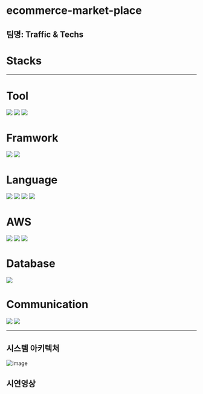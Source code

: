 # ecommerce-market-place
## 팀명: Traffic & Techs
  
  # <b>Stacks</b>
-------------
# Tool
<p>
  <img src="https://img.shields.io/badge/intellijidea-000000?style=for-the-badge&logo=intellijidea&logoColor=white">
  <img src="https://img.shields.io/badge/redis-DC382D?style=for-the-badge&logo=redis&logoColor=white">
  <img src="https://img.shields.io/badge/elasticsearch-005571?style=for-the-badge&logo=elasticsearch&logoColor=white">
</p>

# Framwork
<p>
  <img src="https://img.shields.io/badge/spring-6DB33F?style=for-the-badge&logo=spring&logoColor=white">
  <img src="https://img.shields.io/badge/springboot-6DB33F?style=for-the-badge&logo=springboot&logoColor=white">
</p>

# Language
<p>
  <img src="https://img.shields.io/badge/Java-007396?style=flat&logo=OpenJDK&logoColor=white">
  <img src="https://img.shields.io/badge/javascript-F7DF1E?style=flat&logo=javascript&logoColor=white">
  <img src="https://img.shields.io/badge/css3-1572B6?style=flat&logo=css3&logoColor=white">
  <img src="https://img.shields.io/badge/html5-E34F26?style=flat&logo=html5&logoColor=white">
</p>

# AWS
<p>
  <img src="https://img.shields.io/badge/amazonaws-232F3E?style=flat&logo=amazonaws&logoColor=white">
  <img src="https://img.shields.io/badge/amazonrds-527FFF?style=flat&logo=amazonrds&logoColor=white">
  <img src="https://img.shields.io/badge/amazonec2-FF9900?style=flat&logo=amazonec2&logoColor=white">
</p>


# Database
<p>
  <img src="https://img.shields.io/badge/mysql-4479A1?style=flat&logo=mysql&logoColor=white">
</p>

# Communication
<p>
  <img src="https://img.shields.io/badge/slack-4A154B?style=for-the-badge&logo=slack&logoColor=white">
  <img src="https://img.shields.io/badge/notion-000000?style=for-the-badge&logo=notion&logoColor=white">
</p>

---------

## 시스템 아키텍처
![image](https://github.com/Traffic-Techs/ecommerce-market-place/assets/40707686/68ea73bd-d266-4521-9c9d-1cb5028fcd48)

## 시연영상

